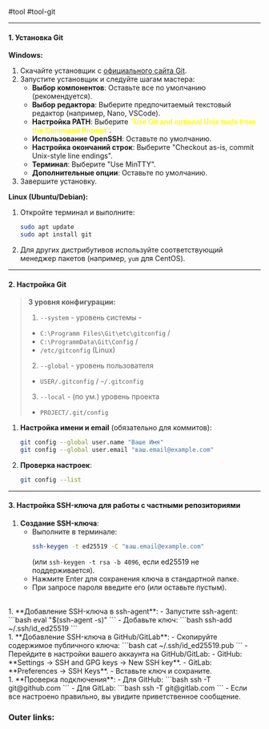 #tool #tool-git

---
#### **1. Установка Git**

**Windows:**
1. Скачайте установщик с [официального сайта Git](https://git-scm.com/).
2. Запустите установщик и следуйте шагам мастера:
   - **Выбор компонентов**: Оставьте все по умолчанию (рекомендуется).
   - **Выбор редактора**: Выберите предпочитаемый текстовый редактор (например, Nano, VSCode).
   - **Настройка PATH**: Выберите<font color="#ffff00"> "**Use Git and optional Unix tools from the Command Prompt**"</font>.
   - **Использование OpenSSH**: Оставьте по умолчанию.
   - **Настройка окончаний строк**: Выберите "Checkout as-is, commit Unix-style line endings".
   - **Терминал**: Выберите "Use MinTTY".
   - **Дополнительные опции**: Оставьте по умолчанию.
3. Завершите установку.

**Linux (Ubuntu/Debian):**
1. Откройте терминал и выполните:
   ```bash
   sudo apt update
   sudo apt install git
   ```
2. Для других дистрибутивов используйте соответствующий менеджер пакетов (например, `yum` для CentOS).

---

#### **2. Настройка Git**

> **3 уровня конфигурации:**
> 1. `--system` - уровень системы - 
> 	- `C:\Programm Files\Git\etc\gitconfig` / 
> 	- `C:\ProgrammData\Git\Config` / 
> 	- `/etc/gitconfig` (Linux)
> 2. `--global` - уровень пользователя 
> 	- `USER/.gitconfig` / `~/.gitconfig`
> 3. `--local` - (по ум.) уровень проекта 
> 	- `PROJECT/.git/config` 

1. **Настройка имени и email** (обязательно для коммитов):
   ```bash
   git config --global user.name "Ваше Имя"
   git config --global user.email "ваш.email@example.com"
   ```

2. **Проверка настроек**:
   ```bash
   git config --list
   ```

---

#### **3. Настройка SSH-ключа для работы с частными репозиториями**

1. **Создание SSH-ключа**:
   - Выполните в терминале:
     ```bash
     ssh-keygen -t ed25519 -C "ваш.email@example.com"
     ```
     (или `ssh-keygen -t rsa -b 4096`, если ed25519 не поддерживается).
   - Нажмите Enter для сохранения ключа в стандартной папке.
   - При запросе пароля введите его (или оставьте пустым).
<br>
1. **Добавление SSH-ключа в ssh-agent**:
   - Запустите ssh-agent:
     ```bash
     eval "$(ssh-agent -s)"
     ```
   - Добавьте ключ:
     ```bash
     ssh-add ~/.ssh/id_ed25519
     ```
<br>
1. **Добавление SSH-ключа в GitHub/GitLab**:
   - Скопируйте содержимое публичного ключа:
     ```bash
     cat ~/.ssh/id_ed25519.pub
     ```
   - Перейдите в настройки вашего аккаунта на GitHub/GitLab:
     - GitHub: **Settings → SSH and GPG keys → New SSH key**.
     - GitLab: **Preferences → SSH Keys**.
   - Вставьте ключ и сохраните.
<br>
1. **Проверка подключения**:
   - Для GitHub:
     ```bash
     ssh -T git@github.com
     ```
   - Для GitLab:
     ```bash
     ssh -T git@gitlab.com
     ```
   - Если все настроено правильно, вы увидите приветственное сообщение.

### Outer links:
